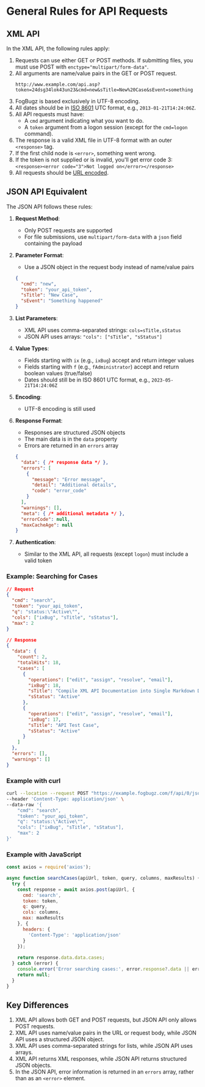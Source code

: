 # General Rules for API Requests

## XML API

In the XML API, the following rules apply:

1. Requests can use either GET or POST methods. If submitting files, you must use POST with `enctype="multipart/form-data"`.
2. All arguments are name/value pairs in the GET or POST request.
   ```
   http://www.example.com/api.asp?token=24dsg34lok43un23&cmd=new&sTitle=New%20Case&sEvent=something
   ```
3. FogBugz is based exclusively in UTF-8 encoding.
4. All dates should be in [ISO 8601](http://en.wikipedia.org/wiki/ISO_8601) UTC format, e.g., `2013-01-21T14:24:06Z`.
5. All API requests must have:
   - A `cmd` argument indicating what you want to do.
   - A `token` argument from a logon session (except for the `cmd=logon` command).
6. The response is a valid XML file in UTF-8 format with an outer `<response>` tag.
7. If the first child node is `<error>`, something went wrong.
8. If the token is not supplied or is invalid, you'll get error code 3: `<response><error code="3">Not logged on</error></response>`
9. All requests should be [URL encoded](http://en.wikipedia.org/wiki/Percent-encoding).

## JSON API Equivalent

The JSON API follows these rules:

1. **Request Method**:
   - Only POST requests are supported
   - For file submissions, use `multipart/form-data` with a `json` field containing the payload

2. **Parameter Format**:
   - Use a JSON object in the request body instead of name/value pairs
   ```json
   {
     "cmd": "new",
     "token": "your_api_token",
     "sTitle": "New Case",
     "sEvent": "Something happened"
   }
   ```

3. **List Parameters**:
   - XML API uses comma-separated strings: `cols=sTitle,sStatus`
   - JSON API uses arrays: `"cols": ["sTitle", "sStatus"]`

4. **Value Types**:
   - Fields starting with `ix` (e.g., `ixBug`) accept and return integer values
   - Fields starting with `f` (e.g., `fAdministrator`) accept and return boolean values (true/false)
   - Dates should still be in ISO 8601 UTC format, e.g., `2023-05-21T14:24:06Z`

5. **Encoding**:
   - UTF-8 encoding is still used

6. **Response Format**:
   - Responses are structured JSON objects
   - The main data is in the `data` property
   - Errors are returned in an `errors` array
   ```json
   {
     "data": { /* response data */ },
     "errors": [
       {
         "message": "Error message",
         "detail": "Additional details",
         "code": "error_code"
       }
     ],
     "warnings": [],
     "meta": { /* additional metadata */ },
     "errorCode": null,
     "maxCacheAge": null
   }
   ```

7. **Authentication**:
   - Similar to the XML API, all requests (except `logon`) must include a valid token

### Example: Searching for Cases

```json
// Request
{
  "cmd": "search",
  "token": "your_api_token",
  "q": "status:\"Active\"",
  "cols": ["ixBug", "sTitle", "sStatus"],
  "max": 2
}

// Response
{
  "data": {
    "count": 2,
    "totalHits": 18,
    "cases": [
      {
        "operations": ["edit", "assign", "resolve", "email"],
        "ixBug": 18,
        "sTitle": "Compile XML API Documentation into Single Markdown Document",
        "sStatus": "Active"
      },
      {
        "operations": ["edit", "assign", "resolve", "email"],
        "ixBug": 17,
        "sTitle": "API Test Case",
        "sStatus": "Active"
      }
    ]
  },
  "errors": [],
  "warnings": []
}
```

### Example with curl

```bash
curl --location --request POST "https://example.fogbugz.com/f/api/0/jsonapi" \
--header 'Content-Type: application/json' \
--data-raw '{
    "cmd": "search",
    "token": "your_api_token",
    "q": "status:\"Active\"",
    "cols": ["ixBug", "sTitle", "sStatus"],
    "max": 2
}'
```

### Example with JavaScript

```javascript
const axios = require('axios');

async function searchCases(apiUrl, token, query, columns, maxResults) {
  try {
    const response = await axios.post(apiUrl, {
      cmd: 'search',
      token: token,
      q: query,
      cols: columns,
      max: maxResults
    }, {
      headers: {
        'Content-Type': 'application/json'
      }
    });
    
    return response.data.data.cases;
  } catch (error) {
    console.error('Error searching cases:', error.response?.data || error.message);
    return null;
  }
}
```

## Key Differences

1. XML API allows both GET and POST requests, but JSON API only allows POST requests.
2. XML API uses name/value pairs in the URL or request body, while JSON API uses a structured JSON object.
3. XML API uses comma-separated strings for lists, while JSON API uses arrays.
4. XML API returns XML responses, while JSON API returns structured JSON objects.
5. In the JSON API, error information is returned in an `errors` array, rather than as an `<error>` element.
